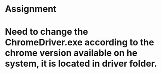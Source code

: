 # Assignment
# Need to change the ChromeDriver.exe according to the chrome version available on he system, it is located in driver folder.
